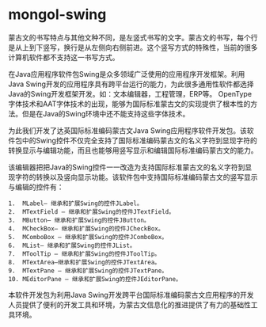 # mongol-swing

蒙古文的书写特点与其他文种不同，是左竖式书写的文字。蒙古文的书写，每个行是从上到下竖写，换行是从左侧向右侧前进。这个竖写方式的特殊性，当前的很多计算机软件都不支持这一书写方式。

在Java应用程序软件包Swing是众多领域广泛使用的应用程序开发框架。利用Java Swing开发的应用程序具有跨平台运行的能力，为此很多通用性软件都选择Java的Swing开发框架开发。如：文本编辑器，工程管理，ERP等。
OpenType字体技术和AAT字体技术的出现，能够为国际标准蒙古文的实现提供了根本性的方法。但是在Java的Swing环境中还不能支持这些字体技术。

为此我们开发了达英国际标准编码蒙古文Java Swing应用程序软件开发包。该软件包中的Swing控件不仅完全支持了国际标准编码蒙古文的名义字符到显现字符的转换显示与编辑功能，而且也能够用竖写显示和编辑国际标准编码蒙古文的能力。
  
该编辑器把把Java的Swing控件一一改造为支持国际标准蒙古文的名义字符到显现字符的转换以及竖向显示功能。该软件包中支持国际标准编码蒙古文的竖写显示与编辑的控件有：
    
    1.	MLabel– 继承和扩展Swing的控件JLabel。
    2.	MTextField – 继承和扩展Swing的控件JTextField。
    3.	MButton– 继承和扩展Swing的控件JButton。
    4.	MCheckBox– 继承和扩展Swing的控件JCheckBox。
    5.	MComboBox – 继承和扩展Swing的控件JComboBox。
    6.	MList– 继承和扩展Swing的控件JList。
    7.	MToolTip – 继承和扩展Swing的控件JToolTip。
    8.	MTextArea–继承和扩展Swing的控件JTextArea。
    9.	MTextPane – 继承和扩展Swing的控件JTextPane。
    10.	MEditorPane – 继承和扩展Swing的控件JEditorPane。

本软件开发包为利用Java Swing开发跨平台国际标准编码蒙古文应用程序的开发人员提供了便利的开发工具和环境，为蒙古文信息化的推进提供了有力的基础性工具环境。
